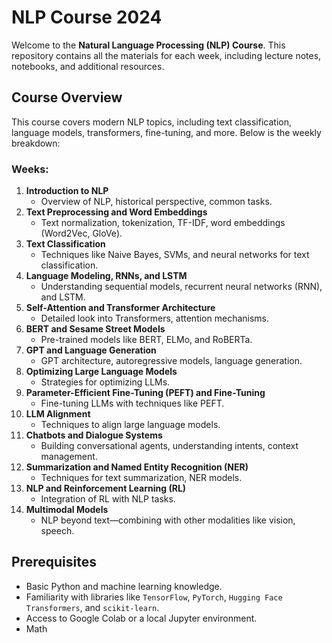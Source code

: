 # NLP Course 2024

Welcome to the **Natural Language Processing (NLP) Course**. This repository contains all the materials for each week, including lecture notes, notebooks, and additional resources.

## Course Overview

This course covers modern NLP topics, including text classification, language models, transformers, fine-tuning, and more. Below is the weekly breakdown:

### Weeks:
1. **Introduction to NLP**  
   - Overview of NLP, historical perspective, common tasks.
2. **Text Preprocessing and Word Embeddings**  
   - Text normalization, tokenization, TF-IDF, word embeddings (Word2Vec, GloVe).
3. **Text Classification**  
   - Techniques like Naive Bayes, SVMs, and neural networks for text classification.
4. **Language Modeling, RNNs, and LSTM**  
   - Understanding sequential models, recurrent neural networks (RNN), and LSTM.
5. **Self-Attention and Transformer Architecture**  
   - Detailed look into Transformers, attention mechanisms.
6. **BERT and Sesame Street Models**  
   - Pre-trained models like BERT, ELMo, and RoBERTa.
7. **GPT and Language Generation**  
   - GPT architecture, autoregressive models, language generation.
8. **Optimizing Large Language Models**  
   - Strategies for optimizing LLMs.
9. **Parameter-Efficient Fine-Tuning (PEFT) and Fine-Tuning**  
   - Fine-tuning LLMs with techniques like PEFT.
10. **LLM Alignment**  
    - Techniques to align large language models.
11. **Chatbots and Dialogue Systems**  
    - Building conversational agents, understanding intents, context management.
12. **Summarization and Named Entity Recognition (NER)**  
    - Techniques for text summarization, NER models.
13. **NLP and Reinforcement Learning (RL)**  
    - Integration of RL with NLP tasks.
14. **Multimodal Models**  
    - NLP beyond text—combining with other modalities like vision, speech.

## Prerequisites

- Basic Python and machine learning knowledge.
- Familiarity with libraries like `TensorFlow`, `PyTorch`, `Hugging Face Transformers`, and `scikit-learn`.
- Access to Google Colab or a local Jupyter environment.
- Math 
